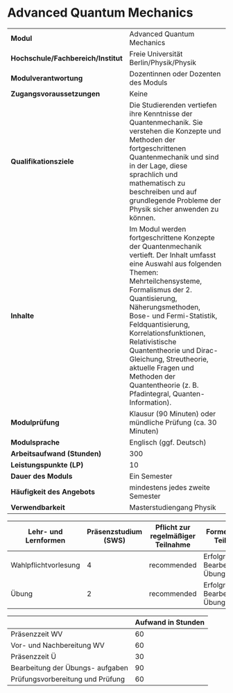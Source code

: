 # Advanced Quantum Mechanics
|                                    |   |
|------------------------------------|---|
|**Modul**                           | Advanced Quantum Mechanics |
|**Hochschule/Fachbereich/Institut** | Freie Universität Berlin/Physik/Physik |
|**Modulverantwortung**              | Dozentinnen oder Dozenten des Moduls |
|**Zugangsvoraussetzungen**          | Keine |
|**Qualifikationsziele**             | Die Studierenden vertiefen ihre Kenntnisse der Quantenmechanik. Sie verstehen die Konzepte und Methoden der fortgeschrittenen Quantenmechanik und sind in der Lage, diese sprachlich und mathematisch zu beschreiben und auf grundlegende Probleme der Physik sicher anwenden zu können. |
|**Inhalte**                         | Im Modul werden fortgeschrittene Konzepte der Quantenmechanik vertieft. Der Inhalt umfasst eine Auswahl aus folgenden Themen: Mehrteilchensysteme, Formalismus der 2. Quantisierung, Näherungsmethoden, Bose- und Fermi-Statistik, Feldquantisierung, Korrelationsfunktionen, Relativistische Quantentheorie und Dirac-Gleichung, Streutheorie, aktuelle Fragen und Methoden der Quantentheorie (z. B. Pfadintegral, Quanten-Information). |
|**Modulprüfung**                    | Klausur (90 Minuten) oder mündliche Prüfung (ca. 30 Minuten) |
|**Modulsprache**                    | Englisch (ggf. Deutsch) |
|**Arbeitsaufwand (Stunden)**        | 300 |
|**Leistungspunkte (LP)**            | 10 |
|**Dauer des Moduls**                | Ein Semester |
|**Häufigkeit des Angebots**         | mindestens jedes zweite Semester |
|**Verwendbarkeit**                  | Masterstudiengang Physik |

| Lehr- und Lernformen | Präsenzstudium <br> (SWS) | Pflicht zur regelmäßiger Teilnahme | Formen aktiver Teilnahme |
| ---------------------|---------------------------|------------------------------------|------------------------- |
| Wahlpflichtvorlesung | 4                         | recommended                        | Erfolgreiche Bearbeitung von Übungsaufgaben |
| Übung                | 2                         | recommended                        | Erfolgreiche Bearbeitung von Übungsaufgaben |

|   | Aufwand in Stunden |
| - |--------------------|
| Präsenzzeit WV                           | 60    |
| Vor- und Nachbereitung WV                | 60    |
| Präsenzzeit Ü                            | 30    |
| Bearbeitung der Übungs- aufgaben         | 90    |
| Prüfungsvorbereitung und Prüfung         | 60    |
